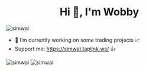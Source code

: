 <h1 align="center">Hi 👋, I'm Wobby</h1>

<p align="left"> <img src="https://komarev.com/ghpvc/?username=simwai&label=Profile%20views&color=a36fe2&style=plastic" alt="simwai" /> </p>

- 🔭 I’m currently working on some trading projects 📈
- Support me: https://simwai.taplink.ws/ 👍

<p>
<img src="https://github-readme-stats-git-masterrstaa-rickstaa.vercel.app/api?username=simwai&show_icons=true&theme=dracula&locale=en" alt="simwai" />
<img src="https://github-readme-stats-git-masterrstaa-rickstaa.vercel.app/api/top-langs?username=simwai&show_icons=true&theme=dracula&locale=en&layout=compact" alt="simwai" />
</p>
